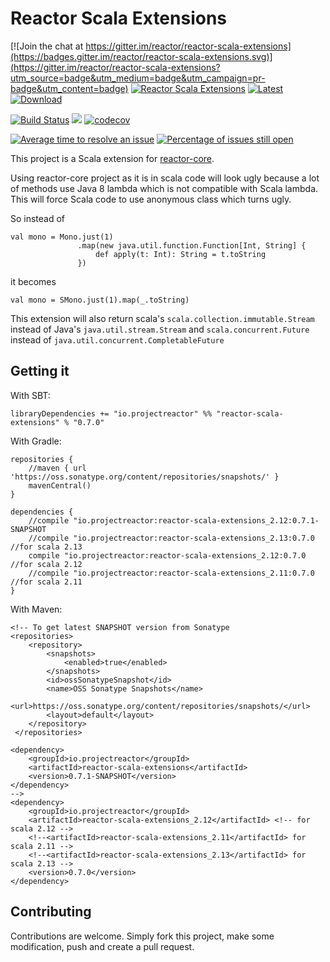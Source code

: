 # Reactor Scala Extensions
[![Join the chat at https://gitter.im/reactor/reactor-scala-extensions](https://badges.gitter.im/reactor/reactor-scala-extensions.svg)](https://gitter.im/reactor/reactor-scala-extensions?utm_source=badge&utm_medium=badge&utm_campaign=pr-badge&utm_content=badge)
[![Reactor Scala Extensions](https://maven-badges.herokuapp.com/maven-central/io.projectreactor/reactor-scala-extensions_2.12/badge.svg?style=plastic)](https://mvnrepository.com/artifact/io.projectreactor/reactor-scala-extensions_2.12)
[![Latest](https://img.shields.io/github/release/reactor/reactor-scala-extensions/all.svg)]() 
[![Download](https://api.bintray.com/packages/sinwe/io.projectreactor/reactor-scala-extensions_2.12/images/download.svg) ](https://bintray.com/sinwe/io.projectreactor/reactor-scala-extensions_2.12/_latestVersion)

[![Build Status](https://travis-ci.com/reactor/reactor-scala-extensions.svg?branch=master)](https://travis-ci.com/reactor/reactor-scala-extensions)
![](https://github.com/reactor/reactor-scala-extensions/workflows/Scala%20CI/badge.svg)
[![codecov](https://codecov.io/gh/reactor/reactor-scala-extensions/branch/master/graph/badge.svg)](https://codecov.io/gh/reactor/reactor-scala-extensions)

[![Average time to resolve an issue](http://isitmaintained.com/badge/resolution/reactor/reactor-scala-extensions.svg)](http://isitmaintained.com/project/reactor/reactor-scala-extensions "Average time to resolve an issue")
[![Percentage of issues still open](http://isitmaintained.com/badge/open/reactor/reactor-scala-extensions.svg)](http://isitmaintained.com/project/reactor/reactor-scala-extensions "Percentage of issues still open")
                            
This project is a Scala extension for [reactor-core](https://github.com/reactor/reactor-core).

Using reactor-core project as it is in scala code will look ugly because
a lot of methods use Java 8 lambda which is not compatible with Scala lambda.
This will force Scala code to use anonymous class which turns ugly.

So instead of

    val mono = Mono.just(1)
                   .map(new java.util.function.Function[Int, String] {
                       def apply(t: Int): String = t.toString
                   })
                   
it becomes

    val mono = SMono.just(1).map(_.toString)

This extension will also return scala's `scala.collection.immutable.Stream` instead of Java's `java.util.stream.Stream`
and `scala.concurrent.Future` instead of `java.util.concurrent.CompletableFuture`
## Getting it

With SBT:

    libraryDependencies += "io.projectreactor" %% "reactor-scala-extensions" % "0.7.0"

With Gradle:
    
    repositories {
        //maven { url 'https://oss.sonatype.org/content/repositories/snapshots/' }
        mavenCentral()
    }
    
    dependencies {
        //compile "io.projectreactor:reactor-scala-extensions_2.12:0.7.1-SNAPSHOT
        //compile "io.projectreactor:reactor-scala-extensions_2.13:0.7.0 //for scala 2.13
        compile "io.projectreactor:reactor-scala-extensions_2.12:0.7.0 //for scala 2.12
        //compile "io.projectreactor:reactor-scala-extensions_2.11:0.7.0 //for scala 2.11
    }

With Maven:

    <!-- To get latest SNAPSHOT version from Sonatype
    <repositories>
        <repository>
            <snapshots>
                <enabled>true</enabled>
            </snapshots>
            <id>ossSonatypeSnapshot</id>
            <name>OSS Sonatype Snapshots</name>
            <url>https://oss.sonatype.org/content/repositories/snapshots/</url>
            <layout>default</layout>
        </repository>
     </repositories>

    <dependency>
        <groupId>io.projectreactor</groupId>
        <artifactId>reactor-scala-extensions</artifactId>
        <version>0.7.1-SNAPSHOT</version>
    </dependency>
    -->
    <dependency>
        <groupId>io.projectreactor</groupId>
        <artifactId>reactor-scala-extensions_2.12</artifactId> <!-- for scala 2.12 -->
        <!--<artifactId>reactor-scala-extensions_2.11</artifactId> for scala 2.11 -->
        <!--<artifactId>reactor-scala-extensions_2.13</artifactId> for scala 2.13 -->
        <version>0.7.0</version>
    </dependency>

## Contributing
Contributions are welcome. Simply fork this project, make some modification, push and 
create a pull request.
